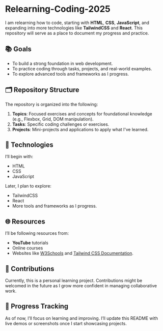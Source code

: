 # Relearning-Coding-2025  

I am relearning how to code, starting with **HTML**, **CSS**, **JavaScript**, and expanding into more technologies like **TailwindCSS** and **React**. This repository will serve as a place to document my progress and practice.  

## 📚 Goals  
- To build a strong foundation in web development.  
- To practice coding through tasks, projects, and real-world examples.  
- To explore advanced tools and frameworks as I progress.  

## 🗂️ Repository Structure  
The repository is organized into the following:  
1. **Topics**: Focused exercises and concepts for foundational knowledge (e.g., Flexbox, Grid, DOM manipulation).  
2. **Tasks**: Specific coding challenges or exercises.  
3. **Projects**: Mini-projects and applications to apply what I've learned.  

## 🔧 Technologies  
I’ll begin with:  
- HTML  
- CSS  
- JavaScript  

Later, I plan to explore:  
- TailwindCSS  
- React  
- More tools and frameworks as I progress.  

## 🌐 Resources  
I’ll be following resources from:  
- **YouTube** tutorials  
- Online courses  
- Websites like [W3Schools](https://www.w3schools.com) and [Tailwind CSS Documentation](https://tailwindcss.com).  

## 🤝 Contributions  
Currently, this is a personal learning project. Contributions might be welcomed in the future as I grow more confident in managing collaborative work.  

## 🚀 Progress Tracking  
As of now, I’ll focus on learning and improving. I’ll update this README with live demos or screenshots once I start showcasing projects.  
